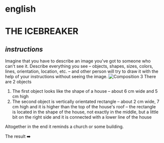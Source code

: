 # english
# THE ICEBREAKER
## _instructions_
Imagine that you have to describe an image you've got to someone who can't see it. Describe everything you see – objects, shapes, sizes, colors, lines, orientation, location, etc. – and other person will try to draw it with the help of your instructions without seeing the image.
![Composition 3](https://jgagne.github.io/ajovt3-zs21-vskk/img/00-composition/03-comp.png)
There are 2 objects
1. The first object looks like the shape of a house
– about 6 cm wide and 5 cm high 
2. The second object is vertically orientated rectangle
– about 2 cm wide, 7 cm high and it is higher than the top of the house's roof
– the rectangle is located in the shape of the house, not exactly in the middle, but a little bit on the right side and it is connected with a lower line of the house

Altogether in the end it reminds a church or some building.

The result ➡️
